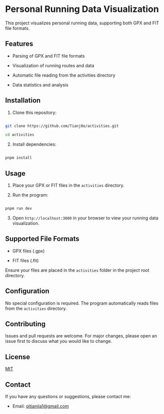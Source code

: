# Personal Running Data Visualization

  

This project visualizes personal running data, supporting both GPX and FIT file formats.

  

## Features

  

- Parsing of GPX and FIT file formats

- Visualization of running routes and data

- Automatic file reading from the activities directory

- Data statistics and analysis

  

## Installation

  

1. Clone this repository:

```bash

git clone https://github.com/Tianj0o/activities.git

cd activities

```

  

2. Install dependencies:

```bash

pnpm install

```

  

## Usage

  

1. Place your GPX or FIT files in the `activities` directory.

  

2. Run the program:

```bash

pnpm run dev

```

  

3. Open `http://localhost:3000` in your browser to view your running data visualization.

  

## Supported File Formats

  

- GPX files (.gpx)

- FIT files (.fit)

  

Ensure your files are placed in the `activities` folder in the project root directory.

  

## Configuration

  

No special configuration is required. The program automatically reads files from the `activities` directory.

  

## Contributing

  

Issues and pull requests are welcome. For major changes, please open an issue first to discuss what you would like to change.

  

## License

  

[MIT](https://choosealicense.com/licenses/mit/)

  

## Contact

If you have any questions or suggestions, please contact me:
- Email: qitianjia1@gmail.com